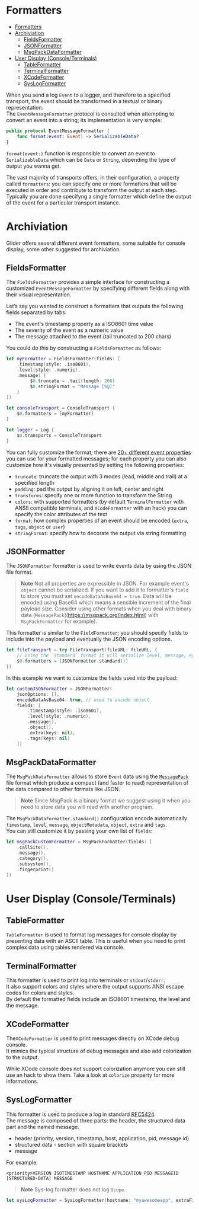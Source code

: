# Formatters

- [Formatters](#formatters)
- [Archiviation](#archiviation)
  - [FieldsFormatter](#fieldsformatter)
  - [JSONFormatter](#jsonformatter)
  - [MsgPackDataFormatter](#msgpackdataformatter)
- [User Display (Console/Terminals)](#user-display-consoleterminals)
  - [TableFormatter](#tableformatter)
  - [TerminalFormatter](#terminalformatter)
  - [XCodeFormatter](#xcodeformatter)
  - [SysLogFormatter](#syslogformatter)

When you send a log `Event` to a logger, and therefore to a specified transport, the event should be transformed in a textual or binary representation.  
The `EventMessageFormatter` protocol is consulted when attempting to convert an event into a string; its implementation is very simple:

```swift
public protocol EventMessageFormatter {
    func format(event: Event) -> SerializableData?   
}
```

`format(event:)` function is responsible to convert an event to `SerializableData` which can be `Data` or `String`, depending the type of output you wanna get.

The vast majority of transports offers, in their configuration, a property called `formatters`: you can specify one or more formatters that will be executed in order and contribute to transform the output at each step.  
Typically you are done specifyng a single formatter which define the output of the event for a particular transport instance.  

# Archiviation

Glider offers several different event formatters, some suitable for console display, some other suggested for archiviation.
## FieldsFormatter

The `FieldsFormatter` provides a simple interface for constructing a customized `EventMessageFormatter` by specifying different fields along with their visual representation.

Let’s say you wanted to construct a formatters that outputs the following fields separated by tabs:

- The event's timestamp property as a ISO8601 time value
- The severity of the event as a numeric value
- The message attached to the event (tail truncated to 200 chars)

You could do this by constructing a `FieldsFormatter` as follows:

```swift
let myFormatter = FieldsFormatter(fields: [
    .timestamp(style: .iso8601),
    .level(style: .numeric),
    .message( {
         $0.truncate = .tail(length: 200)
         $0.stringFormat = "Message [%@]"
    }
])

let consoleTransport = ConsoleTransport {
    $0.formatters = [myFormatter]
}

let logger = Log {
    $0.transports = ConsoleTransport
}
```

You can fully customize the format; there are [20+ different event properties](https://github.com/malcommac/Glider/blob/main/Glider/Sources/Formatters/FieldsFormatter/FieldsFormatter%2BField.swift) you can use for your formatted messages; for each property you can also customize how it's visually presented by setting the following properties:

- `truncate`: truncate the output with 3 modes (lead, middle and trail) at a specified length
- `padding`: pad the output by aligning it on left, center and right
- `transforms`: specify one or more function to transform the String
- `colors`: with supported formatters (by default `TerminalFormatter` with ANSII compatible terminals, and `XCodeFormatter` with an hack) you can specify the color attributes of the text
- `format`: how complex properties of an event should be encoded (`extra`, `tags`, `object` or `user`)
- `stringFormat`: specify how to decorate the output via string formatting


## JSONFormatter

The `JSONFormatter` formatter is used to write events data by using the JSON file format.

> **Note**
> Not all properties are expressible in JSON.
> For example event's `object` cannot be serialized. If you want to add it to formatter's `field` to store you must set `encodeDataAsBase64 = true`.
> Data will be encoded using Base64 which means a sensible increment of the final payload size.
> Consider using other formats when you deal with binary data (`MessagePack`](https://msgpack.org/index.html) with `MsgPackFormatter` for example).

This formatter is similar to the `FieldFormatter`; you should specify fields to include into the payload and eventually the JSON encoding options.

```swift
let fileTransport = try FileTransport(fileURL: fileURL, {
    // Using the `standard` format it will serialize level, message, extra and tags-
    $0.formatters = [JSONFormatter.standard()]
})
```

In this example we want to customize the fields used into the payload:

```swift
let customJSONFormatter = JSONFormatter(
    jsonOptions: [],
    encodeDataAsBase64: true, // used to encode object
    fields: [
        .timestamp(style: .iso8601),
        .level(style: .numeric),
        .message(),
        .object(),
        .extra(keys: nil),
        .tags(keys: nil)
    ])
```

## MsgPackDataFormatter

The `MsgPackDataFormatter` allows to store `Event` data using the [`MessagePack`](https://msgpack.org/index.html) file format which produce a compact (and faster to read) representation of the data compared to other formats like JSON.  

> **Note**
> Since MsgPack is a binary format we suggest using it when you need to store data you will read with another program.

The `MsgPackDataFormatter.standard()` configuration encode automatically `timestamp`, `level`, `message`, `objectMetadata`, `object`, `extra` and `tags`.  
You can still customize it by passing your own list of `fields`:

```swift
let msgPackCustomFormatter = MsgPackFormatter(fields: [
    .callSite(),
    .message(),
    .category(),
    .subsystem(),
    .fingerprint()
])
```
# User Display (Console/Terminals)

## TableFormatter

`TableFormatter` is used to format log messages for console display by presenting data with an ASCII table.
This is useful when you need to print complex data using tables rendered via console.

## TerminalFormatter

This formatter is used to print log into terminals or `stdout`/`stderr`.  
It also support colors and styles where the output supports ANSI escape codes for colors and styles.  
By default the formatted fields include an ISO8601 timestamp, the level and the message.  

## XCodeFormatter

The`XCodeFormatter` is used to print messages directly on XCode debug console.  
It mimics the typical structure of debug messages and also add colorization to the output.

While XCode console does not support colorization anymore you can still use an hack to show them. Take a look at `colorize` property for more informations.

## SysLogFormatter

This formatter is used to produce a log in standard [RFC5424](https://datatracker.ietf.org/doc/html/rfc5424).  
The message is composed of three parts: the header, the structured data part and the named message.

- header (priority, version, timestamp, host, application, pid, message id)
- structured data - section with square brackets
- message

For example:

`<priority>VERSION ISOTIMESTAMP HOSTNAME APPLICATION PID MESSAGEID [STRUCTURED-DATA] MESSAGE`

> **Note**
> Sys-log formatter does not log `Scope`.

```swift
let sysLogFormatter = SysLogFormatter(hostname: "myawesomeapp", extraFields: [.callingThread(style: .integer), .eventUUID()])
```

